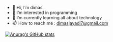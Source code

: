 - 👋 Hi, I’m dimas
- 👀 I’m interested in programming
- 🌱 I’m currently learning all about technology
- 📫 How to reach me : dimasjayadi7@gmail.com

[![Anurag's GitHub stats](https://github-readme-stats.vercel.app/api?username=dimasjayadi99)](https://github.com/dimasjayadi99/github-readme-stats)
